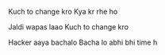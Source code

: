 

Kuch to change kro
Kya kr rhe ho

Jaldi wapas laao
Kuch to change kro


Hacker aaya bachalo
Bacha lo abhi bhi time h


